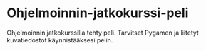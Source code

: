 # Ohjelmoinnin-jatkokurssi-peli
Ohjelmoinnin jatkokurssilla tehty peli. 
Tarvitset Pygamen ja liitetyt kuvatiedostot käynnistääksesi pelin.

